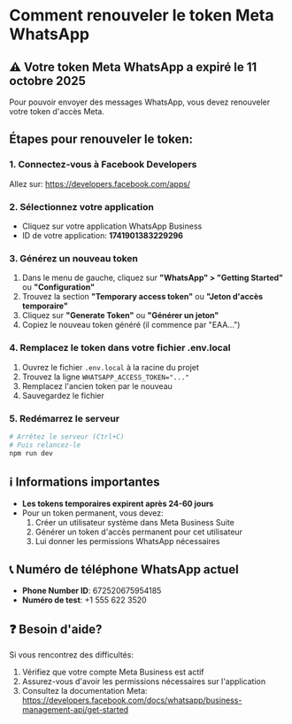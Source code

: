 # Comment renouveler le token Meta WhatsApp

## ⚠️ Votre token Meta WhatsApp a expiré le 11 octobre 2025

Pour pouvoir envoyer des messages WhatsApp, vous devez renouveler votre token d'accès Meta.

## Étapes pour renouveler le token:

### 1. Connectez-vous à Facebook Developers
Allez sur: https://developers.facebook.com/apps/

### 2. Sélectionnez votre application
- Cliquez sur votre application WhatsApp Business
- ID de votre application: **1741901383229296**

### 3. Générez un nouveau token
1. Dans le menu de gauche, cliquez sur **"WhatsApp" > "Getting Started"** ou **"Configuration"**
2. Trouvez la section **"Temporary access token"** ou **"Jeton d'accès temporaire"**
3. Cliquez sur **"Generate Token"** ou **"Générer un jeton"**
4. Copiez le nouveau token généré (il commence par "EAA...")

### 4. Remplacez le token dans votre fichier .env.local
1. Ouvrez le fichier `.env.local` à la racine du projet
2. Trouvez la ligne `WHATSAPP_ACCESS_TOKEN="..."`
3. Remplacez l'ancien token par le nouveau
4. Sauvegardez le fichier

### 5. Redémarrez le serveur
```bash
# Arrêtez le serveur (Ctrl+C)
# Puis relancez-le
npm run dev
```

## ℹ️ Informations importantes

- **Les tokens temporaires expirent après 24-60 jours**
- Pour un token permanent, vous devez:
  1. Créer un utilisateur système dans Meta Business Suite
  2. Générer un token d'accès permanent pour cet utilisateur
  3. Lui donner les permissions WhatsApp nécessaires

## 📞 Numéro de téléphone WhatsApp actuel
- **Phone Number ID**: 672520675954185
- **Numéro de test**: +1 555 622 3520

## ❓ Besoin d'aide?

Si vous rencontrez des difficultés:
1. Vérifiez que votre compte Meta Business est actif
2. Assurez-vous d'avoir les permissions nécessaires sur l'application
3. Consultez la documentation Meta: https://developers.facebook.com/docs/whatsapp/business-management-api/get-started

